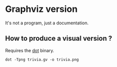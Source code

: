 Graphviz version
================

It's not a program, just a documentation.

## How to produce a visual version ?

Requires the [dot](http://www.graphviz.org/Home.php) binary.
	
    dot -Tpng trivia.gv -o trivia.png
